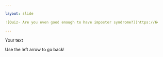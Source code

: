 ```yaml
---

layout: slide

![Quiz- Are you even good enough to have imposter syndrome?](https://64.media.tumblr.com/7aa623fd9b2ec965f143c4651013069b/b67a54f4127df2be-16/s1280x1920/2fb7fe69e03a8bff14850ec1ea603d3a72f0fcce.jpg)

---
```


Your text

Use the left arrow to go back!
